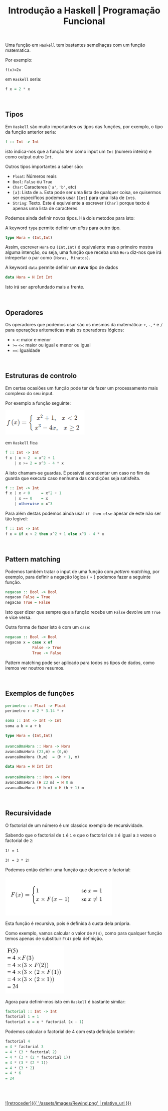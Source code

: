 <br>

<h1 align="center">Introdução a Haskell | Programação Funcional</h1>

<br>

Uma função em `Haskell` tem bastantes semelhaças com um função matematica.

Por exemplo:

```
f(x)=2x
```

em `Haskell` seria:

```Haskell
f x = 2 * x
```
<br>

## Tipos
Em `Haskell` são muito importantes os tipos das funções, por exemplo, o tipo da
função anterior seria:
```Haskell
f :: Int -> Int
```
isto indica-nos que a função tem como input um `Int` (numero inteiro) e como
output outro `Int`.

Outros tipos importantes a saber são:

- `Float`: Números reais
- `Bool`: `False` ou `True`
- `Char`: Caracteres (`'a'`, `'b'`, etc)
- `[a]`: Lista de `a`. Esta pode ser uma lista de qualquer coisa, se quisermos ser especificos podemos usar `[Int]` para uma lista de `Int`s.
- `String`: Texto. Este é equivalente a escrever `[Char]` porque texto é apenas uma lista de caracteres. 

Podemos ainda definir novos tipos. Há dois metodos para isto:

A keyword `type` permite definir um *alias* para outro tipo.
```Haskell
type Hora = (Int,Int)
```
Assim, escrever `Hora` ou `(Int,Int)` é equivalente mas o primeiro mostra alguma intenção, ou seja, uma função que receba uma `Hora` diz-nos que irá intrepertar o par como `(Horas, Minutos)`.

A keyword `data` permite definir um **novo** tipo de dados
```Haskell
data Hora = H Int Int
```

Isto irá ser aprofundado mais a frente.

<br>

## Operadores
Os operadores que podemos usar são os mesmos da matemática: `+`, `-`, `*` e `/` para operações aritemeticas mais os operadores lógicos:

- `>` `<`: maior e menor
- `>=` `<=`: maior ou igual e menor ou igual
- `==`: Igualdade

<br>

## Estruturas de controlo
Em certas ocasiões um função pode ter de fazer um processamento mais complexo do
seu input.

Por exemplo a função seguinte:

![mathfuncpartes](mathfuncpartes.png)

em `Haskell` fica
```Haskell
f :: Int -> Int
f x | x < 2  = x^2 + 1
    | x >= 2 = x^3 - 4 * x
```
A isto chamam-se guardas. É possível acrescentar um caso no fim da guarda que executa caso nenhuma das condições seja satisfeita.
```Haskell
f :: Int -> Int
f x | x < 0     = x^2 + 1
    | x == 0    = x
    | otherwise = x^3
```

Para além destas podemos ainda usar `if then else` apesar de este não ser tão legivel:
```Haskell
f :: Int -> Int
f x = if x < 2 then x^2 + 1 else x^3 - 4 * x
```

<br>

## Pattern matching
Podemos também tratar o input de uma função com *pattern matching*, por exemplo, para definir a negação lógica ( ¬ ) podemos fazer a seguinte função.
```Haskell
negacao :: Bool -> Bool
negacao False = True
negacao True = False
```

Isto quer dizer que sempre que a função recebe um `False` devolve um `True` e vice versa.

Outra forma de fazer isto é com um `case`:
```Haskell
negacao :: Bool -> Bool
negacao x = case x of
            False -> True
            True -> False
```

Pattern matching pode ser aplicado para todos os tipos de dados, como iremos ver noutros resumos.

<br>

## Exemplos de funções

```Haskell
perimetro :: Float -> Float
perimetro r = 2 * 3.14 * r
```

```Haskell
soma :: Int -> Int -> Int
soma a b = a + b
```

```Haskell
type Hora = (Int,Int)

avancaUmaHora :: Hora -> Hora
avancaUmaHora (23,m) = (0,m)
avancaUmaHora (h,m)  = (h + 1, m)
```

```Haskell
data Hora = H Int Int

avancaUmaHora :: Hora -> Hora
avancaUmaHora (H 23 m) = H 0 m
avancaUmaHora (H h m) = H (h + 1) m
```

<br>

## Recursividade

O factorial de um número é um classico exemplo de recursividade.

Sabendo que o factorial de `1` é `1` e que o factorial de `3` é igual a `3` vezes o factorial de `2`:

`1! = 1`

`3! = 3 * 2!`

Podemos então definir uma função que descreve o factorial:

![mathfuncfact](mathfuncfact.png)

Esta função é recursiva, pois é definida à custa dela própria.

Como exemplo, vamos calcular o valor de `F(4)`, como para qualquer função temos apenas de substituir `F(4)` pela definição.

![expandingfact](expandingfact.png)

Agora para definir-mos isto em `Haskell` é bastante similar:

```Haskell
factorial :: Int -> Int
factorial 1 = 1
factorial x = x * factorial (x - 1)
```

Podemos calcular o factorial de 4 com esta definição também:

```Haskell
factorial 4
= 4 * factorial 3
= 4 * (3 * factorial 2)
= 4 * (3 * (2 * factorial 1))
= 4 * (3 * (2 * 1))
= 4 * (3 * 2)
= 4 * 6
= 24
```

<br><br>

[![retroceder]({{ '/assets/images/Rewind.png' | relative_url }})](https://david81820.github.io/Recursos-LCC/PF)

